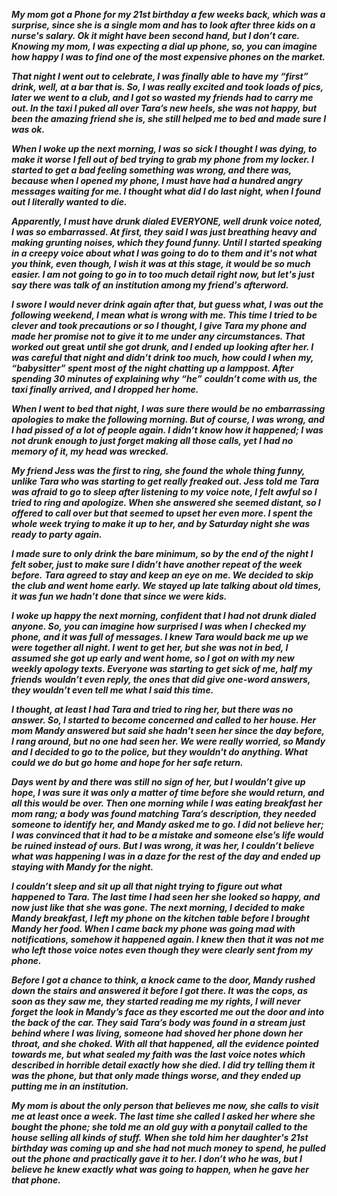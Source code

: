 ***My mom got a Phone for my 21st birthday a few weeks back, which was a surprise, since she is a single mom and has to look after three kids on a nurse's salary. Ok it might have been second hand, but I don’t care. Knowing my mom, I was expecting a dial up phone, so, you can imagine*** ***how happy I was to find one of the most expensive phones on the market.***

***That night I went out to celebrate, I was finally able to have my “first” drink, well, at a bar that is. So, I was really excited and took loads of pics, later we went to a club, and I got so wasted my friends had to carry me out. In the taxi I puked all over Tara’s new heels, she was not happy, but been the amazing friend she is, she still helped me to bed and made sure I was ok.*** 

***When I woke up the next morning, I was so sick I thought I was dying, to make it worse I fell out of bed trying to grab my phone*** ***from my locker. I started to get a bad feeling something was wrong, and there was, because when I opened my phone, I must have had a hundred angry messages waiting for me. I thought what did I do last night, when I found out I literally wanted to die.***

***Apparently, I must have drunk dialed EVERYONE, well drunk voice noted, I was so embarrassed. At first, they said I was just breathing heavy and making grunting noises, which they found funny. Until I started speaking in a creepy voice about what I was going to do to them and it's not what you think, even though, I wish it was at this stage, it would be so much easier. I am not going to go in to too much detail right now, but let's just say there was talk of an institution among my friend's afterword.***

***I swore I would never drink again after that, but guess what, I was out the following weekend, I mean what is wrong with me. This time I tried to be clever and took precautions or so I thought, I give Tara my phone and made her promise not to give it to me under any circumstances. That worked out*** **great** ***until she got drunk, and I ended up looking after her. I was careful that night and didn’t drink too much, how could I when my, “babysitter” spent most of the night chatting up a lamppost. After spending 30 minutes of explaining why “he”*** ***couldn’t come with us, the taxi finally arrived, and I dropped her home.***

***When I went to bed that night, I was sure there would be no embarrassing apologies to make the following morning. But of course, I was wrong, and I had pissed of a lot of people again. I didn’t know how it happened; I was not drunk enough to just forget making all those calls, yet I had no memory of it, my head was wrecked.***

***My friend Jess was the first to ring, she found the whole thing funny, unlike Tara who was starting to get really freaked out. Jess told me Tara was afraid to go to sleep after listening to my voice note, I felt awful so I tried to ring and apologize. When she answered she seemed distant, so I offered to call over but that seemed to upset her even more. I spent the whole week trying to make it up to her, and by Saturday night she was ready to party again.***

***I made sure to only drink the bare minimum, so by the end of the night I felt sober, just to make sure I didn’t have another repeat of the week before.*** ***Tara agreed to stay and keep an eye on me. We decided to skip the club and went home early. We stayed up late talking about old times, it was fun we hadn’t done that since we were kids.*** 

***I woke up happy the next morning, confident that I had not drunk dialed anyone. So, you can imagine how surprised I was when I checked my phone, and it was full of messages. I knew Tara would back me up we were together all night. I went to get her, but she was not in bed, I assumed she got up early*** ***and went home, so I got on with my new weekly apology texts. Everyone was starting to get sick of me, half my friends*** ***wouldn’t even reply, the ones that did give one-word answers, they wouldn’t even tell me what I said this time.***

***I thought, at least I had Tara and tried to ring her, but there was no answer. So, I started to become concerned and called to her house. Her mom Mandy answered but said she hadn't seen her since the day before, I rang around, but no one had seen her. We were really worried, so Mandy and I decided to go to the police, but they wouldn't do anything. What could we do but go home and hope for her safe return.***

***Days went by and there was still no sign of her, but I wouldn’t give up hope, I was sure it was only a matter of time before she would return, and all this would be over. Then one morning while I was eating breakfast her mom rang; a body was found matching Tara’s description, they needed someone to identify*** ***her, and*** ***Mandy asked me to go. I did not believe her; I was convinced that it had to be a mistake and someone else’s life would be ruined instead of ours. But I was wrong, it was her, I couldn’t believe what was happening I was in a daze for the rest of the day and ended up staying with Mandy for the night.***

***I couldn’t sleep and sit up all that night trying to figure out what happened to Tara. The last time I had seen her she looked so happy, and now just like that she was gone. The next morning, I decided to make Mandy breakfast, I left my phone on the kitchen table before I brought Mandy her food. When I came back my phone was going mad with notifications, somehow it happened again. I knew then*** ***that it was not me who left those voice notes even though they were clearly sent from my phone.***

***Before I got a chance to think, a knock came to the door, Mandy rushed down the stairs and answered it before I got there. It was the cops, as soon as they saw me, they started reading me my rights, I will never forget the look in Mandy’s face as they escorted me out the door and into the back of the car. They said Tara’s body was found in a stream just behind where I was living, someone had shoved her phone down her throat, and she choked. With all that happened, all the evidence pointed towards me, but what sealed my faith was the last voice notes which described in horrible detail exactly how she died. I did try telling them it was the phone, but that only made things worse, and they ended up putting me in an institution.***

***My mom is about the only person that believes me now, she calls to visit me at least once a week. The last time she called I asked her where she bought the phone; she told me an old guy with a ponytail called to the house selling all kinds of stuff.*** ***When she told him her daughter's 21st birthday was coming up and she had not much money to spend, he pulled out the phone and practically gave it to her. I don’t who he was, but I believe he knew exactly what was going to happen, when he gave her that phone.***